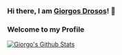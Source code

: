 ### Hi there, I am [Giorgos Drosos](https://github.com/gdrosos)! 👋
### Welcome to my Profile

[![Giorgo's Github Stats](https://github-readme-stats.vercel.app/api?username=gdrosos&count_private=true&theme=tokyonight)](https://github.com/anuraghazra/github-readme-stats)

<!--
**gdrosos/gdrosos** is a ✨ _special_ ✨ repository because its `README.md` (this file) appears on your GitHub profile.

Here are some ideas to get you started:

- 🔭 I’m currently working on ...
- 🌱 I’m currently learning ...
- 👯 I’m looking to collaborate on ...
- 🤔 I’m looking for help with ...
- 💬 Ask me about ...
- 📫 How to reach me: ...
- 😄 Pronouns: ...
- ⚡ Fun fact: ...
-->

